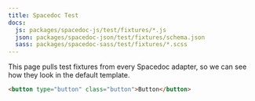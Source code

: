 ```yaml
---
title: Spacedoc Test
docs:
  js: packages/spacedoc-js/test/fixtures/*.js
  json: packages/spacedoc-json/test/fixtures/schema.json
  sass: packages/spacedoc-sass/test/fixtures/*.scss
---
```


This page pulls test fixtures from every Spacedoc adapter, so we can see how they look in the default template.

```html
<button type="button" class="button">Button</button>
```
